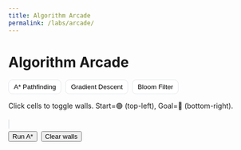 ```yaml
---
title: Algorithm Arcade
permalink: /labs/arcade/
---
```


# Algorithm Arcade

<div class="tabs">
  <button data-tab="astar">A* Pathfinding</button>
  <button data-tab="gd">Gradient Descent</button>
  <button data-tab="bloom">Bloom Filter</button>
</div>

<section id="astar" class="pane">
  <p>Click cells to toggle walls. Start=🟢 (top-left), Goal=🎯 (bottom-right).</p>
  <canvas id="grid" width="600" height="360" style="border:1px solid #e5e7eb;border-radius:10px"></canvas>
  <div class="row"><button id="runA">Run A*</button> <button id="clearA">Clear walls</button></div>
</section>

<section id="gd" class="pane" hidden>
  <p>Minimize <code>f(x,y)=(x−2)^2+(y+1)^2</code>. Step sets learning rate.</p>
  <label>Step <input id="eta" type="range" min="0.01" max="0.5" value="0.08" step="0.01"></label>
  <button id="gdStart">Start</button> <button id="gdReset">Reset</button>
  <canvas id="gdPlot" width="600" height="360" style="border:1px solid #e5e7eb;border-radius:10px"></canvas>
</section>

<section id="bloom" class="pane" hidden>
  <p>Add strings, then query. May report “maybe” due to false positives.</p>
  <div class="row">
    <input id="bfAdd" placeholder="word to add"> <button id="bfAddBtn">Add</button>
    <input id="bfQry" placeholder="word to query"> <button id="bfQryBtn">Query</button>
  </div>
  <div id="bfOut"></div>
  <canvas id="bfBits" width="600" height="60" style="border:1px solid #e5e7eb;border-radius:10px"></canvas>
</section>

<style>
.tabs{display:flex;gap:8px;margin-bottom:8px}
.tabs button{padding:6px 10px;border:1px solid #e5e7eb;border-radius:8px;background:#fff;cursor:pointer}
.pane{margin-top:6px}
.row{display:flex;gap:8px;align-items:center;margin-top:6px}
html[data-theme="dark"] canvas{border-color:#1f2937}
html[data-theme="dark"] .tabs button{background:#0f172a;border-color:#1f2937;color:#e8eef7}
</style>

<script>
(function(){
  // Tab switcher
  document.querySelectorAll('.tabs button').forEach(b=>{
    b.onclick=()=>{ document.querySelectorAll('.pane').forEach(p=>p.hidden=true);
      document.getElementById(b.dataset.tab).hidden=false; };
  });

  /* ===== A* PATHFINDING ===== */
  const gw=30, gh=18, cs=20, gridC=document.getElementById('grid'), gx=gridC.getContext('2d');
  let walls=new Set();
  function key(i,j){return i+','+j;}
  function drawGrid(path=[]){
    gx.clearRect(0,0,gridC.width,gridC.height);
    gx.strokeStyle='#e5e7eb'; for(let i=0;i<=gw;i++){gx.beginPath();gx.moveTo(i*cs,0);gx.lineTo(i*cs,gh*cs);gx.stroke();}
    for(let j=0;j<=gh;j++){gx.beginPath();gx.moveTo(0,j*cs);gx.lineTo(gw*cs,j*cs);gx.stroke();}
    walls.forEach(k=>{const [i,j]=k.split(',').map(Number);gx.fillStyle='#94a3b8';gx.fillRect(i*cs,j*cs,cs,cs);});
    // path
    gx.fillStyle='#f59e0b'; path.forEach(([i,j])=>gx.fillRect(i*cs+4,j*cs+4,cs-8,cs-8));
    // start/goal
    gx.fillStyle='#10b981'; gx.fillRect(2,2,cs-4,cs-4); // start (0,0)
    gx.fillStyle='#ef4444'; gx.fillRect((gw-1)*cs+2,(gh-1)*cs+2,cs-4,cs-4); // goal
  }
  gridC.onclick=e=>{
    const r=gridC.getBoundingClientRect(), i=(e.clientX-r.left)/cs|0, j=(e.clientY-r.top)/cs|0;
    const k=key(i,j); if(k!=='0,0' && k!==key(gw-1,gh-1)){ walls.has(k)?walls.delete(k):walls.add(k); drawGrid(); }
  };
  function aStar(){
    const start=[0,0], goal=[gw-1,gh-1];
    const open=new Set([key(...start)]), came={}, gScore={}, fScore={};
    gScore[key(...start)]=0; fScore[key(...start)]=gw+gh;
    function h([i,j]){ return Math.abs(i-goal[0])+Math.abs(j-goal[1]); }
    function neigh([i,j]){
      const n=[[i+1,j],[i-1,j],[i,j+1],[i,j-1]].filter(([x,y])=>x>=0&&y>=0&&x<gw&&y<gh&&!walls.has(key(x,y)));
      return n;
    }
    function lowest(){ let best=null,b=1e9; open.forEach(k=>{if(fScore[k]<b){b=fScore[k];best=k}}); return best; }
    while(open.size){
      const cur=lowest(); const [ci,cj]=cur.split(',').map(Number);
      if(cur===key(...goal)){ // reconstruct
        const path=[]; let k=cur; while(k){const [i,j]=k.split(',').map(Number); path.push([i,j]); k=came[k]; }
        return path.reverse();
      }
      open.delete(cur);
      for(const [ni,nj] of neigh([ci,cj])){
        const nk=key(ni,nj); const tentative=(gScore[cur]??1e9)+1;
        if(tentative < (gScore[nk]??1e9)){
          came[nk]=cur; gScore[nk]=tentative; fScore[nk]=tentative+h([ni,nj]);
          if(!(nk in fScore)) open.add(nk); else open.add(nk);
        }
      }
    }
    return [];
  }
  document.getElementById('runA').onclick=()=>drawGrid(aStar());
  document.getElementById('clearA').onclick=()=>{walls.clear(); drawGrid();};
  drawGrid();

  /* ===== GRADIENT DESCENT ===== */
  const pg=document.getElementById('gdPlot'), ctx=pg.getContext('2d'), etaEl=document.getElementById('eta');
  let pos={x:-3,y:3}, ticking=null;
  function f(x,y){ return (x-2)**2 + (y+1)**2; }
  function grad(x,y){ return {gx:2*(x-2), gy:2*(y+1)}; }
  function toPx(x,y){ // map world [-6..6]x[-6..6] to canvas
    const sx=(x+6)/12*pg.width, sy=(1-(y+6)/12)*pg.height; return {sx,sy};
  }
  function drawGD(){
    ctx.clearRect(0,0,pg.width,pg.height);
    // contours
    ctx.strokeStyle='#e5e7eb'; for(let r=1;r<=11;r+=2){
      ctx.beginPath();
      for(let a=0;a<=360;a++){
        const x=2+Math.cos(a*Math.PI/180)*Math.sqrt(r), y=-1+Math.sin(a*Math.PI/180)*Math.sqrt(r);
        const {sx,sy}=toPx(x,y); if(a===0) ctx.moveTo(sx,sy); else ctx.lineTo(sx,sy);
      } ctx.stroke();
    }
    // current point
    const {sx,sy}=toPx(pos.x,pos.y);
    ctx.fillStyle='#2563eb'; ctx.beginPath(); ctx.arc(sx,sy,6,0,6.283); ctx.fill();
  }
  function stepGD(){
    const lr=parseFloat(etaEl.value);
    const {gx,gy}=grad(pos.x,pos.y);
    pos.x -= lr*gx; pos.y -= lr*gy; drawGD();
    if(Math.hypot(pos.x-2,pos.y+1)>0.02 && ticking) requestAnimationFrame(stepGD);
    else ticking=null;
  }
  document.getElementById('gdStart').onclick=()=>{ if(!ticking){ ticking=true; stepGD(); } };
  document.getElementById('gdReset').onclick=()=>{ pos={x:-3,y:3}; drawGD(); };
  drawGD();

  /* ===== BLOOM FILTER ===== */
  const m=64,k=3,bits=new Uint8Array(m), bfC=document.getElementById('bfBits'), bx=bfC.getContext('2d'), out=document.getElementById('bfOut');
  function h1(s){let h=2166136261;for(let c of s) h=(h^c.charCodeAt(0))*16777619;return h>>>0;}
  function h(s,i){return (h1(s+i.toString())%m);}
  function drawBits(){ bx.clearRect(0,0,bfC.width,bfC.height); for(let i=0;i<m;i++){ bx.fillStyle=bits[i]?'#2563eb':'#e5e7eb'; bx.fillRect(i*(bfC.width/m),10,(bfC.width/m)-1,40);} }
  document.getElementById('bfAddBtn').onclick=()=>{ const w=document.getElementById('bfAdd').value.trim(); if(!w) return;
    for(let i=0;i<k;i++) bits[h(w,i)]=1; drawBits(); };
  document.getElementById('bfQryBtn').onclick=()=>{ const w=document.getElementById('bfQry').value.trim(); if(!w) return;
    const maybe=[...Array(k)].every((_,i)=>bits[h(w,i)]); out.textContent = maybe ? `"${w}" MAYBE in set` : `"${w}" NOT in set`; };
  drawBits();
})();
</script>
